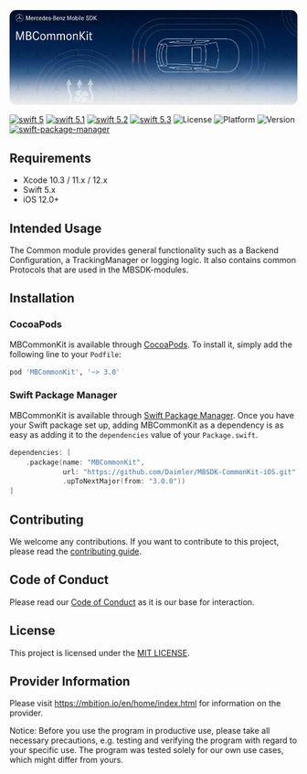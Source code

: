 ![MBCommonKit](logo.jpg "Banner")

[![swift 5](https://img.shields.io/badge/swift-5-orange.svg?style=flat)](https://developer.apple.com/swift/)
[![swift 5.1](https://img.shields.io/badge/swift-5.1-orange.svg?style=flat)](https://developer.apple.com/swift/)
[![swift 5.2](https://img.shields.io/badge/swift-5.2-orange.svg?style=flat)](https://developer.apple.com/swift/)
[![swift 5.3](https://img.shields.io/badge/swift-5.3-orange.svg?style=flat)](https://developer.apple.com/swift/)
![License](https://img.shields.io/cocoapods/l/MBCommonKit)
![Platform](https://img.shields.io/cocoapods/p/MBCommonKit)
![Version](https://img.shields.io/cocoapods/v/MBCommonKit)
[![swift-package-manager](https://img.shields.io/badge/SPM-compatible-brightgreen)](https://github.com/apple/swift-package-manager)

## Requirements

- Xcode 10.3 / 11.x / 12.x
- Swift 5.x
- iOS 12.0+

## Intended Usage

The Common module provides general functionality such as a Backend Configuration, a TrackingManager or logging logic. It also contains common Protocols that are used in the MBSDK-modules.

## Installation

### CocoaPods

MBCommonKit is available through [CocoaPods](http://cocoapods.org). To install it, simply add the following line to your `Podfile`:

```ruby
pod 'MBCommonKit', '~> 3.0'
```

### Swift Package Manager

MBCommonKit is available through [Swift Package Manager](https://swift.org/package-manager/). Once you have your Swift package set up, adding MBCommonKit as a dependency is as easy as adding it to the `dependencies` value of your `Package.swift`.

```swift
dependencies: [
    .package(name: "MBCommonKit",
             url: "https://github.com/Daimler/MBSDK-CommonKit-iOS.git",
			 .upToNextMajor(from: "3.0.0"))
]
```

## Contributing

We welcome any contributions.
If you want to contribute to this project, please read the [contributing guide](CONTRIBUTING.md).

## Code of Conduct

Please read our [Code of Conduct](https://github.com/Daimler/daimler-foss/blob/master/CODE_OF_CONDUCT.md) as it is our base for interaction.

## License

This project is licensed under the [MIT LICENSE](LICENSE).

## Provider Information

Please visit <https://mbition.io/en/home/index.html> for information on the provider.

Notice: Before you use the program in productive use, please take all necessary precautions,
e.g. testing and verifying the program with regard to your specific use.
The program was tested solely for our own use cases, which might differ from yours.

